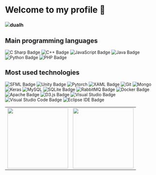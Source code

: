 # Welcome to my profile 👋

<h3>
  <a target="_blank" rel="noopener noreferrer">
    <img src="https://komarev.com/ghpvc/?username=dualh&label=Profile%20views&color=0e75b6&style=flat" alt="dualh" />
  </a>
</h3>

## Main programming languages 

![C Sharp Badge](https://img.shields.io/badge/C%20Sharp-239120?logo=csharp&logoColor=fff&style=for-the-badge)
![C++ Badge](https://img.shields.io/badge/C%2B%2B-00599C?logo=cplusplus&logoColor=fff&style=for-the-badge)
![JavaScript Badge](https://img.shields.io/badge/JavaScript-F7DF1E?logo=javascript&logoColor=000&style=for-the-badge)
![Java Badge](https://img.shields.io/badge/Java-007396?logo=java&logoColor=fff&style=for-the-badge)
![Python Badge](https://img.shields.io/badge/Python-3776AB?logo=python&logoColor=fff&style=for-the-badge)
![PHP Badge](https://img.shields.io/badge/PHP-777BB4?logo=php&logoColor=fff&style=for-the-badge)

## Most used technologies

![SFML Badge](https://img.shields.io/badge/SFML-8CC445?logo=sfml&logoColor=fff&style=for-the-badge)
![Unity Badge](https://img.shields.io/badge/Unity-000?logo=unity&logoColor=fff&style=for-the-badge)
![Pytorch](https://img.shields.io/badge/PyTorch%20-%23EE4C2C.svg?&style=for-the-badge&logo=PyTorch&logoColor=white)
![XAML Badge](https://img.shields.io/badge/XAML-0C54C2?logo=xaml&logoColor=fff&style=for-the-badge)
![Git](https://img.shields.io/badge/git%20-%23F05033.svg?&style=for-the-badge&logo=git&logoColor=white)
![Mongo](https://img.shields.io/badge/MongoDB-%234ea94b.svg?&style=for-the-badge&logo=mongodb&logoColor=white)
![Keras](https://img.shields.io/badge/Keras%20-%23D00000.svg?&style=for-the-badge&logo=Keras&logoColor=white)
![MySQL](https://img.shields.io/badge/mysql-b068a8.svg?style=for-the-badge&logo=mysql&logoColor=white)
![SQLite Badge](https://img.shields.io/badge/SQLite-003B57?logo=sqlite&logoColor=fff&style=for-the-badge)
![RabbitMQ Badge](https://img.shields.io/badge/RabbitMQ-F60?logo=rabbitmq&logoColor=fff&style=for-the-badge)
![Docker Badge](https://img.shields.io/badge/Docker-2496ED?logo=docker&logoColor=fff&style=for-the-badge)
![Apache Badge](https://img.shields.io/badge/Apache-D22128?logo=apache&logoColor=fff&style=for-the-badge)
![D3.js Badge](https://img.shields.io/badge/D3.js-F9A03C?logo=d3dotjs&logoColor=fff&style=for-the-badge)
![Visual Studio Badge](https://img.shields.io/badge/Visual%20Studio-5C2D91?logo=visualstudio&logoColor=fff&style=for-the-badge)
![Visual Studio Code Badge](https://img.shields.io/badge/Visual%20Studio%20Code-007ACC?logo=visualstudiocode&logoColor=fff&style=for-the-badge)
![Eclipse IDE Badge](https://img.shields.io/badge/Eclipse%20IDE-2C2255?logo=eclipseide&logoColor=fff&style=for-the-badge)

<table cellpadding="0">
  <tr style="padding: 0">
    <!-- GitHub Stats Card -->  
    <td valign="top"><img height="200" src="https://github-readme-stats.vercel.app/api?username=dualh&show_icons=true&theme=radical&include_all_commits=true&count_private=true"/></td>
    <!-- GitHub Stats Card -->  
    <td valign="top"><img height="200" src="https://github-readme-streak-stats.herokuapp.com/?user=dualh&theme=black-ice&hide_border=true&stroke=0000&background=0D1117&ring=e05397&fire=e05397&currStreakLabel=e05397"/></td>
  </tr>
</table>

<!-- ### Welcome to my profile 👋

![Ralph says Welcome](https://media0.giphy.com/media/ASd0Ukj0y3qMM/giphy.gif)

- 👨‍💻 All of my projects are available at [https://vrosano.com/](https://vrosano.com/)

- 💬 Ask me about **Ionic, Capacitor, Javascript, React, Angular, Typescript, NodeJS & web technologies**

- 📫 How to reach me [rosvir@icloud.com](mailto:rosvir@icloud.com)

- 🔭 I’m currently working on [React TS Instagram](https://github.com/dualh/react-instagram)


<!--
[SaaS Calendario Profesionales](https://calendarioprofesionales.com) &
Here are some ideas to get you started:
- 🌱 I’m currently learning ...
- 👯 I’m looking to collaborate on ...
- 🤔 I’m looking for help with ...
- 💬 Ask me about ...
- 📫 How to reach me: ...
- 😄 Pronouns: ...
 -->


<!-- ## Hi there

* I code mainly things related with web. I particularly like **gaming on web** and **hybrid apps**. I'm also a **React** and **Angular** fan.
* I am studying **ThreeJS** to give a great customer experience.

## Main programming languages 

![C Sharp Badge](https://img.shields.io/badge/C%20Sharp-239120?logo=csharp&logoColor=fff&style=for-the-badge)
![C++ Badge](https://img.shields.io/badge/C%2B%2B-00599C?logo=cplusplus&logoColor=fff&style=for-the-badge)
![JavaScript Badge](https://img.shields.io/badge/JavaScript-F7DF1E?logo=javascript&logoColor=000&style=for-the-badge)
![Java Badge](https://img.shields.io/badge/Java-007396?logo=java&logoColor=fff&style=for-the-badge)
![Python Badge](https://img.shields.io/badge/Python-3776AB?logo=python&logoColor=fff&style=for-the-badge)
![PHP Badge](https://img.shields.io/badge/PHP-777BB4?logo=php&logoColor=fff&style=for-the-badge)





## Contact 

- Email  : <marius.lumbroso@etudiant.univ-rennes1.fr>
- Discord : ```Skinz#1559```  -->
